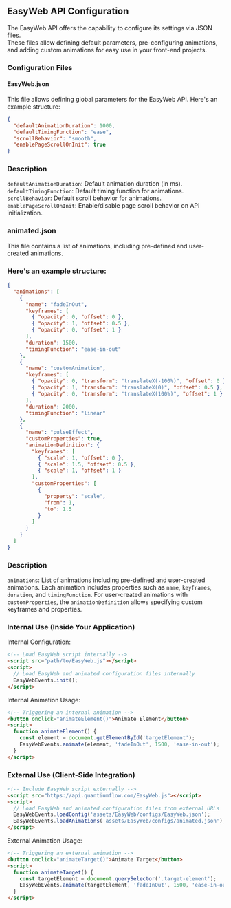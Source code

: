 ## EasyWeb API Configuration

The EasyWeb API offers the capability to configure its settings via JSON files.<br> These files allow defining default parameters, pre-configuring animations, and adding custom animations for easy use in your front-end projects.

### Configuration Files

#### EasyWeb.json

This file allows defining global parameters for the EasyWeb API. Here's an example structure:

```json
{
  "defaultAnimationDuration": 1000,
  "defaultTimingFunction": "ease",
  "scrollBehavior": "smooth",
  "enablePageScrollOnInit": true
}
```

### Description
`defaultAnimationDuration`: Default animation duration (in ms).<br>
`defaultTimingFunction`: Default timing function for animations.<br>
`scrollBehavior`: Default scroll behavior for animations.<br>
`enablePageScrollOnInit`: Enable/disable page scroll behavior on API initialization.<br>

### animated.json

This file contains a list of animations, including pre-defined and user-created animations.

### Here's an example structure:

```json
{
  "animations": [
    {
      "name": "fadeInOut",
      "keyframes": [
        { "opacity": 0, "offset": 0 },
        { "opacity": 1, "offset": 0.5 },
        { "opacity": 0, "offset": 1 }
      ],
      "duration": 1500,
      "timingFunction": "ease-in-out"
    },
    {
      "name": "customAnimation",
      "keyframes": [
        { "opacity": 0, "transform": "translateX(-100%)", "offset": 0 },
        { "opacity": 1, "transform": "translateX(0)", "offset": 0.5 },
        { "opacity": 0, "transform": "translateX(100%)", "offset": 1 }
      ],
      "duration": 2000,
      "timingFunction": "linear"
    },
    {
      "name": "pulseEffect",
      "customProperties": true,
      "animationDefinition": {
        "keyframes": [
          { "scale": 1, "offset": 0 },
          { "scale": 1.5, "offset": 0.5 },
          { "scale": 1, "offset": 1 }
        ],
        "customProperties": [
          {
            "property": "scale",
            "from": 1,
            "to": 1.5
          }
        ]
      }
    }
  ]
}


```

### Description

`animations`: List of animations including pre-defined and user-created animations.
Each animation includes properties such as `name`, `keyframes`, `duration`, and `timingFunction`.
For user-created animations with `customProperties`, the `animationDefinition` allows specifying custom keyframes and properties.

### Internal Use (Inside Your Application)

Internal Configuration:

```html
<!-- Load EasyWeb script internally -->
<script src="path/to/EasyWeb.js"></script>
<script>
  // Load EasyWeb and animated configuration files internally
  EasyWebEvents.init();
</script>
```

Internal Animation Usage:

```html
<!-- Triggering an internal animation -->
<button onclick="animateElement()">Animate Element</button>
<script>
  function animateElement() {
    const element = document.getElementById('targetElement');
    EasyWebEvents.animate(element, 'fadeInOut', 1500, 'ease-in-out');
  }
</script>
```

### External Use (Client-Side Integration)

```html
<!-- Include EasyWeb script externally -->
<script src="https://api.quantiumflow.com/EasyWeb.js"></script>
<script>
  // Load EasyWeb and animated configuration files from external URLs
  EasyWebEvents.loadConfig('assets/EasyWeb/configs/EasyWeb.json');
  EasyWebEvents.loadAnimations('assets/EasyWeb/configs/animated.json');
</script>
```

External Animation Usage:

```html
<!-- Triggering an external animation -->
<button onclick="animateTarget()">Animate Target</button>
<script>
  function animateTarget() {
    const targetElement = document.querySelector('.target-element');
    EasyWebEvents.animate(targetElement, 'fadeInOut', 1500, 'ease-in-out');
  }
</script>
```
